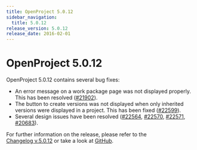 ```yaml
---
title: OpenProject 5.0.12
sidebar_navigation:
  title: 5.0.12
release_version: 5.0.12
release_date: 2016-02-01
---
```



# OpenProject 5.0.12

OpenProject 5.0.12 contains several bug fixes:

  - An error message on a work package page was not displayed properly.
    This has been
    resolved ([#21902](https://community.openproject.org/work_packages/21902)).
  - The button to create versions was not displayed when only inherited
    versions were displayed in a project. This has been
    fixed ([#22599](https://community.openproject.org/work_packages/22599)).
  - Several design issues have been resolved
    ([#22564](https://community.openproject.org/work_packages/22564),
    [#22570](https://community.openproject.org/work_packages/22570),
    [#22571](https://community.openproject.org/work_packages/22571),
    [#20683](https://community.openproject.org/work_packages/20683)).

For further information on the release, please refer to the  
[Changelog v.5.0.12](https://community.openproject.org/versions/800) 
or take a look at
[GitHub](https://github.com/opf/openproject/tree/v5.0.12).

 


